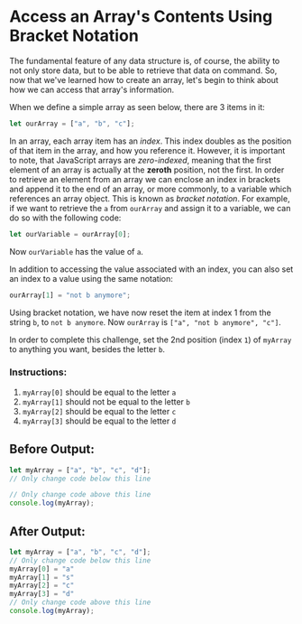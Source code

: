 # Access an Array's Contents Using Bracket Notation

The fundamental feature of any data structure is, of course, the ability to not only store data, but to be able to retrieve that data on command. So, now that we've learned how to create an array, let's begin to think about how we can access that array's information.

When we define a simple array as seen below, there are 3 items in it:

```javascript
let ourArray = ["a", "b", "c"];
```

In an array, each array item has an _index_. This index doubles as the position of that item in the array, and how you reference it. However, it is important to note, that JavaScript arrays are _zero-indexed_, meaning that the first element of an array is actually at the **zeroth** position, not the first. In order to retrieve an element from an array we can enclose an index in brackets and append it to the end of an array, or more commonly, to a variable which references an array object. This is known as _bracket notation_. For example, if we want to retrieve the `a` from `ourArray` and assign it to a variable, we can do so with the following code:

```javascript
let ourVariable = ourArray[0];
```

Now `ourVariable` has the value of `a`.

In addition to accessing the value associated with an index, you can also set an index to a value using the same notation:

```javascript
ourArray[1] = "not b anymore";
```

Using bracket notation, we have now reset the item at index 1 from the string `b`, to `not b anymore`. Now `ourArray` is `["a", "not b anymore", "c"]`.

In order to complete this challenge, set the 2nd position (index `1`) of `myArray` to anything you want, besides the letter `b`.

### Instructions:
1. `myArray[0]` should be equal to the letter `a`
2. `myArray[1]` should not be equal to the letter `b`
3. `myArray[2]` should be equal to the letter `c`
4. `myArray[3]` should be equal to the letter `d`

## Before Output:
```javascript
let myArray = ["a", "b", "c", "d"];
// Only change code below this line

// Only change code above this line
console.log(myArray);
```

## After Output:
```javascript
let myArray = ["a", "b", "c", "d"];
// Only change code below this line
myArray[0] = "a"
myArray[1] = "s"
myArray[2] = "c"
myArray[3] = "d"
// Only change code above this line
console.log(myArray);
```